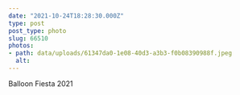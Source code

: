 ```yaml
---
date: "2021-10-24T18:28:30.000Z"
type: post 
post_type: photo
slug: 66510
photos: 
- path: data/uploads/61347da0-1e08-40d3-a3b3-f0b08390988f.jpeg
  alt: 
---
```

Balloon Fiesta 2021
